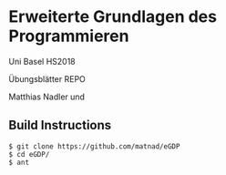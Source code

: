 # Erweiterte Grundlagen des Programmieren
Uni Basel HS2018

Übungsblätter REPO

Matthias Nadler und 

## Build Instructions
    $ git clone https://github.com/matnad/eGDP
    $ cd eGDP/
    $ ant